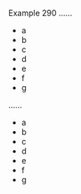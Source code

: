 Example 290
......

- a
 - b
  - c
   - d
  - e
 - f
- g

......

<ul>
<li>a</li>
<li>b</li>
<li>c</li>
<li>d</li>
<li>e</li>
<li>f</li>
<li>g</li>
</ul>
